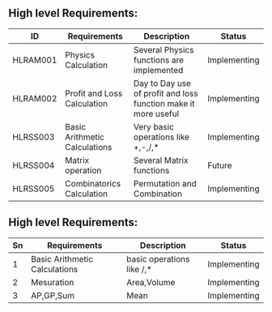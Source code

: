 
##  High level Requirements:
| ID | Requirements | Description | Status |
| --- | --- | --- | --- |
| HLRAM001 | Physics Calculation | Several Physics functions are implemented | Implementing |
| HLRAM002 | Profit and Loss Calculation | Day to Day use of profit and loss function make it more useful | Implementing |
| HLRSS003 | Basic Arithmetic Calculations | Very basic operations like +,-,/,* | Implementing |
| HLRSS004 | Matrix operation | Several Matrix functions | Future |
| HLRSS005 | Combinatorics Calculation | Permutation and Combination | Implementing |



## High level Requirements:

| Sn | Requirements | Description | Status |
| --- | --- | --- | --- |
| 1| Basic Arithmetic Calculations | basic operations like /,\* | Implementing |
| 2| Mesuration | Area,Volume| Implementing |
| 3| AP,GP,Sum| Mean | Implementing |



